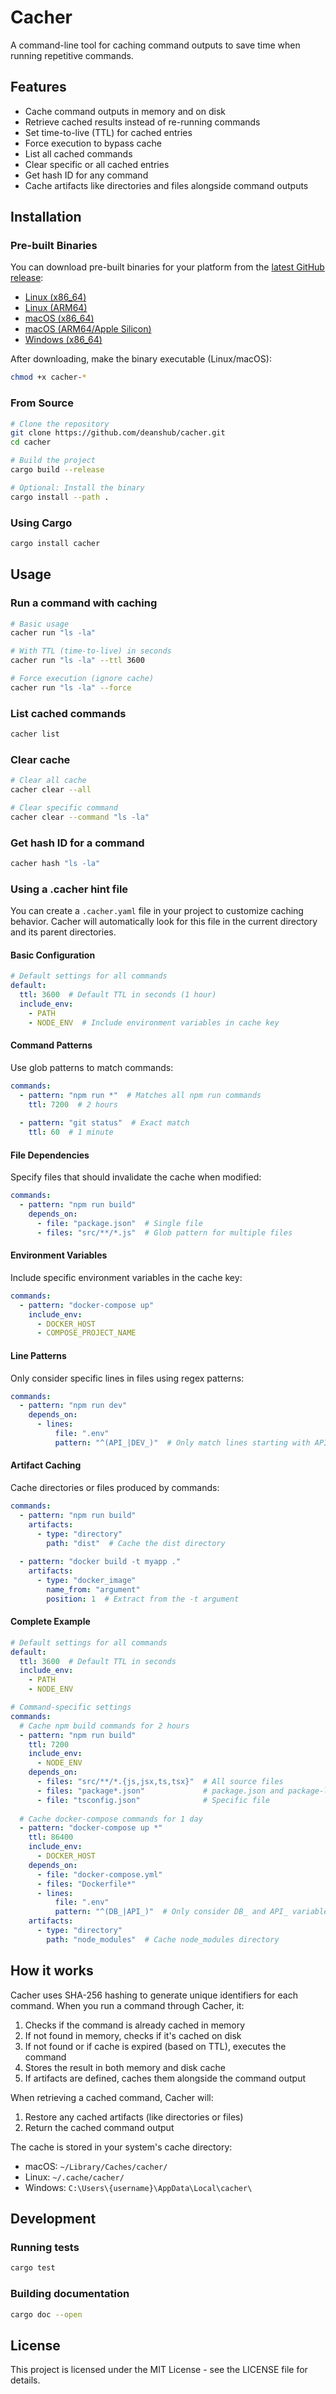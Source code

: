 # Cacher

A command-line tool for caching command outputs to save time when running repetitive commands.

## Features

- Cache command outputs in memory and on disk
- Retrieve cached results instead of re-running commands
- Set time-to-live (TTL) for cached entries
- Force execution to bypass cache
- List all cached commands
- Clear specific or all cached entries
- Get hash ID for any command
- Cache artifacts like directories and files alongside command outputs

## Installation

### Pre-built Binaries

You can download pre-built binaries for your platform from the [latest GitHub release](https://github.com/deanshub/cacher/releases/latest):

- [Linux (x86_64)](https://github.com/deanshub/cacher/releases/latest/download/cacher-linux-amd64)
- [Linux (ARM64)](https://github.com/deanshub/cacher/releases/latest/download/cacher-linux-arm64)
- [macOS (x86_64)](https://github.com/deanshub/cacher/releases/latest/download/cacher-macos-amd64)
- [macOS (ARM64/Apple Silicon)](https://github.com/deanshub/cacher/releases/latest/download/cacher-macos-arm64)
- [Windows (x86_64)](https://github.com/deanshub/cacher/releases/latest/download/cacher-windows-amd64.exe)

After downloading, make the binary executable (Linux/macOS):

```bash
chmod +x cacher-*
```

### From Source

```bash
# Clone the repository
git clone https://github.com/deanshub/cacher.git
cd cacher

# Build the project
cargo build --release

# Optional: Install the binary
cargo install --path .
```

### Using Cargo

```bash
cargo install cacher
```

## Usage

### Run a command with caching

```bash
# Basic usage
cacher run "ls -la"

# With TTL (time-to-live) in seconds
cacher run "ls -la" --ttl 3600

# Force execution (ignore cache)
cacher run "ls -la" --force
```

### List cached commands

```bash
cacher list
```

### Clear cache

```bash
# Clear all cache
cacher clear --all

# Clear specific command
cacher clear --command "ls -la"
```

### Get hash ID for a command

```bash
cacher hash "ls -la"
```

### Using a .cacher hint file

You can create a `.cacher.yaml` file in your project to customize caching behavior. Cacher will automatically look for this file in the current directory and its parent directories.

#### Basic Configuration

```yaml
# Default settings for all commands
default:
  ttl: 3600  # Default TTL in seconds (1 hour)
  include_env:
    - PATH
    - NODE_ENV  # Include environment variables in cache key
```

#### Command Patterns

Use glob patterns to match commands:

```yaml
commands:
  - pattern: "npm run *"  # Matches all npm run commands
    ttl: 7200  # 2 hours
  
  - pattern: "git status"  # Exact match
    ttl: 60  # 1 minute
```

#### File Dependencies

Specify files that should invalidate the cache when modified:

```yaml
commands:
  - pattern: "npm run build"
    depends_on:
      - file: "package.json"  # Single file
      - files: "src/**/*.js"  # Glob pattern for multiple files
```

#### Environment Variables

Include specific environment variables in the cache key:

```yaml
commands:
  - pattern: "docker-compose up"
    include_env:
      - DOCKER_HOST
      - COMPOSE_PROJECT_NAME
```

#### Line Patterns

Only consider specific lines in files using regex patterns:

```yaml
commands:
  - pattern: "npm run dev"
    depends_on:
      - lines:
          file: ".env"
          pattern: "^(API_|DEV_)"  # Only match lines starting with API_ or DEV_
```

#### Artifact Caching

Cache directories or files produced by commands:

```yaml
commands:
  - pattern: "npm run build"
    artifacts:
      - type: "directory"
        path: "dist"  # Cache the dist directory
        
  - pattern: "docker build -t myapp ."
    artifacts:
      - type: "docker_image"
        name_from: "argument"
        position: 1  # Extract from the -t argument
```

#### Complete Example

```yaml
# Default settings for all commands
default:
  ttl: 3600  # Default TTL in seconds
  include_env:
    - PATH
    - NODE_ENV

# Command-specific settings
commands:
  # Cache npm build commands for 2 hours
  - pattern: "npm run build"
    ttl: 7200
    include_env:
      - NODE_ENV
    depends_on:
      - files: "src/**/*.{js,jsx,ts,tsx}"  # All source files
      - files: "package*.json"             # package.json and package-lock.json
      - file: "tsconfig.json"              # Specific file
      
  # Cache docker-compose commands for 1 day
  - pattern: "docker-compose up *"
    ttl: 86400
    include_env:
      - DOCKER_HOST
    depends_on:
      - file: "docker-compose.yml"
      - files: "Dockerfile*"
      - lines:
          file: ".env"
          pattern: "^(DB_|API_)"  # Only consider DB_ and API_ variables
    artifacts:
      - type: "directory"
        path: "node_modules"  # Cache node_modules directory
```

## How it works

Cacher uses SHA-256 hashing to generate unique identifiers for each command. When you run a command through Cacher, it:

1. Checks if the command is already cached in memory
2. If not found in memory, checks if it's cached on disk
3. If not found or if cache is expired (based on TTL), executes the command
4. Stores the result in both memory and disk cache
5. If artifacts are defined, caches them alongside the command output

When retrieving a cached command, Cacher will:
1. Restore any cached artifacts (like directories or files)
2. Return the cached command output

The cache is stored in your system's cache directory:
- macOS: `~/Library/Caches/cacher/`
- Linux: `~/.cache/cacher/`
- Windows: `C:\Users\{username}\AppData\Local\cacher\`

## Development

### Running tests

```bash
cargo test
```

### Building documentation

```bash
cargo doc --open
```

## License

This project is licensed under the MIT License - see the LICENSE file for details.
